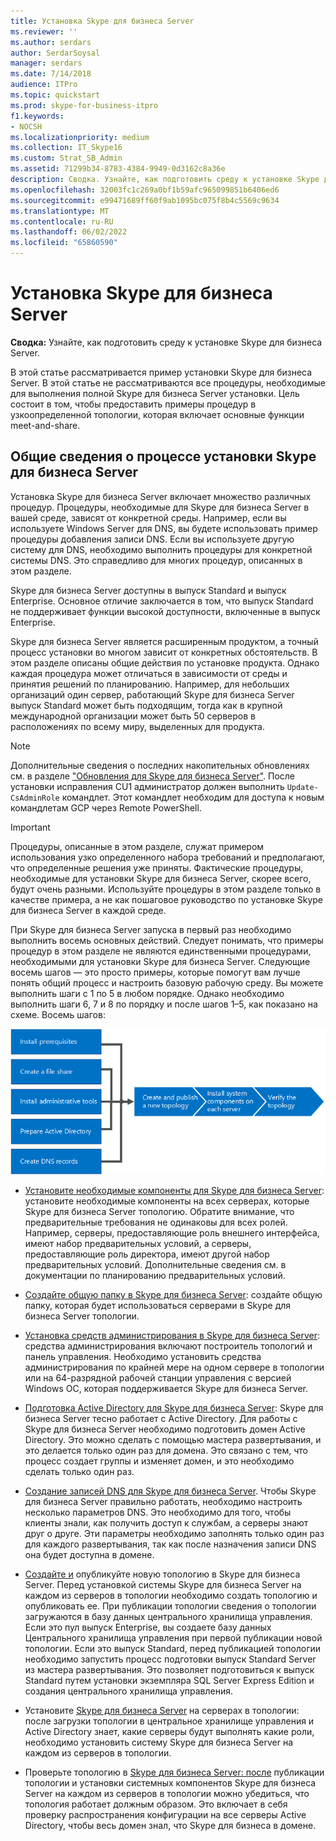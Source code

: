 ```yaml
---
title: Установка Skype для бизнеса Server
ms.reviewer: ''
ms.author: serdars
author: SerdarSoysal
manager: serdars
ms.date: 7/14/2018
audience: ITPro
ms.topic: quickstart
ms.prod: skype-for-business-itpro
f1.keywords:
- NOCSH
ms.localizationpriority: medium
ms.collection: IT_Skype16
ms.custom: Strat_SB_Admin
ms.assetid: 71299b34-8783-4384-9949-0d3162c8a36e
description: Сводка. Узнайте, как подготовить среду к установке Skype для бизнеса Server.
ms.openlocfilehash: 32003fc1c269a0bf1b59afc965099851b6406ed6
ms.sourcegitcommit: e99471689ff60f9ab1095bc075f8b4c5569c9634
ms.translationtype: MT
ms.contentlocale: ru-RU
ms.lasthandoff: 06/02/2022
ms.locfileid: "65860590"
---
```

# <a name="install-skype-for-business-server"></a>Установка Skype для бизнеса Server
 
**Сводка:** Узнайте, как подготовить среду к установке Skype для бизнеса Server.
  
В этой статье рассматривается пример установки Skype для бизнеса Server. В этой статье не рассматриваются все процедуры, необходимые для выполнения полной Skype для бизнеса Server установки. Цель состоит в том, чтобы предоставить примеры процедур в узкоопределенной топологии, которая включает основные функции meet-and-share.
  
## <a name="overview-of-the-install-process-for-skype-for-business-server"></a>Общие сведения о процессе установки Skype для бизнеса Server

Установка Skype для бизнеса Server включает множество различных процедур. Процедуры, необходимые для Skype для бизнеса Server в вашей среде, зависят от конкретной среды. Например, если вы используете Windows Server для DNS, вы будете использовать пример процедуры добавления записи DNS. Если вы используете другую систему для DNS, необходимо выполнить процедуры для конкретной системы DNS. Это справедливо для многих процедур, описанных в этом разделе.
  
Skype для бизнеса Server доступны в выпуск Standard и выпуск Enterprise. Основное отличие заключается в том, что выпуск Standard не поддерживает функции высокой доступности, включенные в выпуск Enterprise. 
  
Skype для бизнеса Server является расширенным продуктом, а точный процесс установки во многом зависит от конкретных обстоятельств. В этом разделе описаны общие действия по установке продукта. Однако каждая процедура может отличаться в зависимости от среды и принятия решений по планированию. Например, для небольших организаций один сервер, работающий Skype для бизнеса Server выпуск Standard может быть подходящим, тогда как в крупной международной организации может быть 50 серверов в расположениях по всему миру, выделенных для продукта.
  
> [!NOTE]
> Дополнительные сведения о последних накопительных обновлениях см. в разделе ["Обновления для Skype для бизнеса Server"](https://support.microsoft.com/kb/3061064). После установки исправления CU1 администратор должен выполнить  `Update-CsAdminRole` командлет. Этот командлет необходим для доступа к новым командлетам GCP через Remote PowerShell.
  
> [!IMPORTANT]
> Процедуры, описанные в этом разделе, служат примером использования узко определенного набора требований и предполагают, что определенные решения уже приняты. Фактические процедуры, необходимые для установки Skype для бизнеса Server, скорее всего, будут очень разными. Используйте процедуры в этом разделе только в качестве примера, а не как пошаговое руководство по установке Skype для бизнеса Server в каждой среде. 
  
При Skype для бизнеса Server запуска в первый раз необходимо выполнить восемь основных действий. Следует понимать, что примеры процедур в этом разделе не являются единственными процедурами, необходимыми для установки Skype для бизнеса Server. Следующие восемь шагов — это просто примеры, которые помогут вам лучше понять общий процесс и настроить базовую рабочую среду. Вы можете выполнить шаги с 1 по 5 в любом порядке. Однако необходимо выполнить шаги 6, 7 и 8 по порядку и после шагов 1–5, как показано на схеме. Восемь шагов:
  
![Общие сведения о процессе установки.](../../media/b1a59b39-a7f0-4781-ac4d-2dfef7ca3700.png)
  
- [Установите необходимые компоненты для Skype для бизнеса Server](install-prerequisites.md): установите необходимые компоненты на всех серверах, которые Skype для бизнеса Server топологию. Обратите внимание, что предварительные требования не одинаковы для всех ролей. Например, серверы, предоставляющие роль внешнего интерфейса, имеют набор предварительных условий, а серверы, предоставляющие роль директора, имеют другой набор предварительных условий. Дополнительные сведения см. в документации по планированию предварительных условий.
    
- [Создайте общую папку в Skype для бизнеса Server](create-a-file-share.md): создайте общую папку, которая будет использоваться серверами в Skype для бизнеса Server топологии.
    
- [Установка средств администрирования в Skype для бизнеса Server](install-administrative-tools.md): средства администрирования включают построитель топологий и панель управления. Необходимо установить средства администрирования по крайней мере на одном сервере в топологии или на 64-разрядной рабочей станции управления с версией Windows ОС, которая поддерживается Skype для бизнеса Server.
    
- [Подготовка Active Directory для Skype для бизнеса Server](prepare-active-directory.md): Skype для бизнеса Server тесно работает с Active Directory. Для работы с Skype для бизнеса Server необходимо подготовить домен Active Directory. Это можно сделать с помощью мастера развертывания, и это делается только один раз для домена. Это связано с тем, что процесс создает группы и изменяет домен, и это необходимо сделать только один раз.
    
- [Создание записей DNS для Skype для бизнеса Server](create-dns-records.md). Чтобы Skype для бизнеса Server правильно работать, необходимо настроить несколько параметров DNS. Это необходимо для того, чтобы клиенты знали, как получить доступ к службам, а серверы знают друг о друге. Эти параметры необходимо заполнять только один раз для каждого развертывания, так как после назначения записи DNS она будет доступна в домене.
    
- [Создайте и](create-and-publish-new-topology.md) опубликуйте новую топологию в Skype для бизнеса Server. Перед установкой системы Skype для бизнеса Server на каждом из серверов в топологии необходимо создать топологию и опубликовать ее. При публикации топологии сведения о топологии загружаются в базу данных центрального хранилища управления. Если это пул выпуск Enterprise, вы создаете базу данных Центрального хранилища управления при первой публикации новой топологии. Если это выпуск Standard, перед публикацией топологии необходимо запустить процесс подготовки выпуск Standard Server из мастера развертывания. Это позволяет подготовиться к выпуск Standard путем установки экземпляра SQL Server Express Edition и создания центрального хранилища управления.
    
- Установите [Skype для бизнеса Server](install-skype-for-business-server.md) на серверах в топологии: после загрузки топологии в центральное хранилище управления и Active Directory знает, какие серверы будут выполнять какие роли, необходимо установить систему Skype для бизнеса Server на каждом из серверов в топологии.
    
- Проверьте топологию в [Skype для бизнеса Server: после](verify-the-topology.md) публикации топологии и установки системных компонентов Skype для бизнеса Server на каждом из серверов в топологии можно убедиться, что топология работает должным образом. Это включает в себя проверку распространения конфигурации на все серверы Active Directory, чтобы весь домен знал, что Skype для бизнеса в домене.
    

